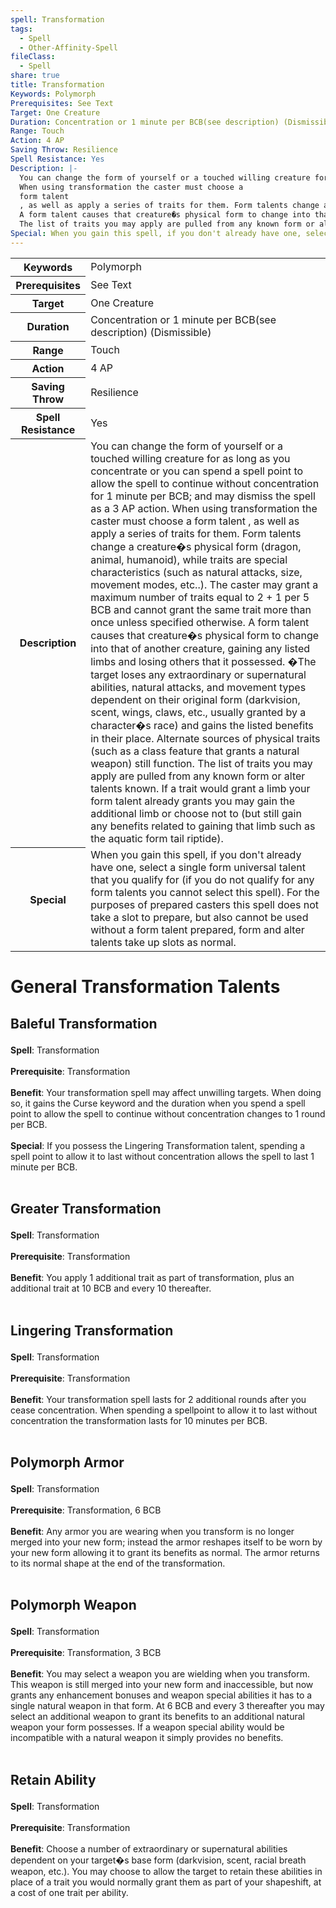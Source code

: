 ```yaml
---
spell: Transformation
tags:
  - Spell
  - Other-Affinity-Spell
fileClass:
  - Spell
share: true
title: Transformation
Keywords: Polymorph
Prerequisites: See Text
Target: One Creature
Duration: Concentration or 1 minute per BCB(see description) (Dismissible)
Range: Touch
Action: 4 AP
Saving Throw: Resilience
Spell Resistance: Yes
Description: |-
  You can change the form of yourself or a touched willing creature for as long as you concentrate or you can spend a spell point to allow the spell to continue without concentration for 1 minute per BCB; and may dismiss the spell as a 3 AP action.
  When using transformation the caster must choose a
  form talent
  , as well as apply a series of traits for them. Form talents change a creature�s physical form (dragon, animal, humanoid), while traits are special characteristics (such as natural attacks, size, movement modes, etc..). The caster may grant a maximum number of traits equal to 2 + 1 per 5 BCB and cannot grant the same trait more than once unless specified otherwise.
  A form talent causes that creature�s physical form to change into that of another creature, gaining any listed limbs and losing others that it possessed. �The target loses any extraordinary or supernatural abilities, natural attacks, and movement types dependent on their original form (darkvision, scent, wings, claws, etc., usually granted by a character�s race) and gains the listed benefits in their place. Alternate sources of physical traits (such as a class feature that grants a natural weapon) still function.
  The list of traits you may apply are pulled from any known form or alter talents known. If a trait would grant a limb your form talent already grants you may gain the additional limb or choose not to (but still gain any benefits related to gaining that limb such as the aquatic form tail riptide). 
Special: When you gain this spell, if you don't already have one, select a single form universal talent that you qualify for (if you do not qualify for any form talents you cannot select this spell). For the purposes of prepared casters this spell does not take a slot to prepare, but also cannot be used without a form talent prepared, form and alter talents take up slots as normal.
---
```


<p><span style="overflow-x: auto;"><table><tbody><tr><th>Keywords</th><td>Polymorph</td></tr><tr><th>Prerequisites</th><td>See Text</td></tr><tr><th>Target</th><td>One Creature</td></tr><tr><th>Duration</th><td>Concentration or 1 minute per BCB(see description) (Dismissible)</td></tr><tr><th>Range</th><td>Touch</td></tr><tr><th>Action</th><td>4 AP</td></tr><tr><th>Saving Throw</th><td>Resilience</td></tr><tr><th>Spell Resistance</th><td>Yes</td></tr><tr><th>Description</th><td>You can change the form of yourself or a touched willing creature for as long as you concentrate or you can spend a spell point to allow the spell to continue without concentration for 1 minute per BCB; and may dismiss the spell as a 3 AP action.
When using transformation the caster must choose a
form talent
, as well as apply a series of traits for them. Form talents change a creature�s physical form (dragon, animal, humanoid), while traits are special characteristics (such as natural attacks, size, movement modes, etc..). The caster may grant a maximum number of traits equal to 2 + 1 per 5 BCB and cannot grant the same trait more than once unless specified otherwise.
A form talent causes that creature�s physical form to change into that of another creature, gaining any listed limbs and losing others that it possessed. �The target loses any extraordinary or supernatural abilities, natural attacks, and movement types dependent on their original form (darkvision, scent, wings, claws, etc., usually granted by a character�s race) and gains the listed benefits in their place. Alternate sources of physical traits (such as a class feature that grants a natural weapon) still function.
The list of traits you may apply are pulled from any known form or alter talents known. If a trait would grant a limb your form talent already grants you may gain the additional limb or choose not to (but still gain any benefits related to gaining that limb such as the aquatic form tail riptide). </td></tr><tr><th>Special</th><td>When you gain this spell, if you don't already have one, select a single form universal talent that you qualify for (if you do not qualify for any form talents you cannot select this spell). For the purposes of prepared casters this spell does not take a slot to prepare, but also cannot be used without a form talent prepared, form and alter talents take up slots as normal.</td></tr></tbody></table></span></p><h1><span><p>General Transformation Talents</p></span></h1><h2><span><p>Baleful Transformation</p></span></h2><p><span><p><b>Spell</b>:    Transformation<br><br><b>Prerequisite</b>:    Transformation<br><br><b>Benefit</b>:    Your transformation spell may affect unwilling targets. When doing so, it gains the Curse keyword and the duration when you spend a spell point to allow the spell to continue without concentration changes to 1 round per BCB.<br><br><b>Special</b>:    If you possess the Lingering Transformation talent, spending a spell point to allow it to last without concentration allows the spell to last 1 minute per BCB.<br><br></p></span></p><h2><span><p>Greater Transformation</p></span></h2><p><span><p><b>Spell</b>:    Transformation<br><br><b>Prerequisite</b>:    Transformation<br><br><b>Benefit</b>:    You apply 1 additional trait as part of transformation, plus an additional trait at 10 BCB and every 10 thereafter.<br><br></p></span></p><h2><span><p>Lingering Transformation</p></span></h2><p><span><p><b>Spell</b>:    Transformation<br><br><b>Prerequisite</b>:    Transformation<br><br><b>Benefit</b>:    Your transformation spell lasts for 2 additional rounds after you cease concentration. When spending a spellpoint to allow it to last without concentration the transformation lasts for 10 minutes per BCB.<br><br></p></span></p><h2><span><p>Polymorph Armor</p></span></h2><p><span><p><b>Spell</b>:    Transformation<br><br><b>Prerequisite</b>:    Transformation, 6 BCB<br><br><b>Benefit</b>:    Any armor you are wearing when you transform is no longer merged into your new form; instead the armor reshapes itself to be worn by your new form allowing it to grant its benefits as normal. The armor returns to its normal shape at the end of the transformation.<br><br></p></span></p><h2><span><p>Polymorph Weapon</p></span></h2><p><span><p><b>Spell</b>:    Transformation<br><br><b>Prerequisite</b>:    Transformation, 3 BCB<br><br><b>Benefit</b>:    You may select a weapon you are wielding when you transform. This weapon is still merged into your new form and inaccessible, but now grants any enhancement bonuses and weapon special abilities it has to a single natural weapon in that form. At 6 BCB and every 3 thereafter you may select an additional weapon to grant its benefits to an additional natural weapon your form possesses. If a weapon special ability would be incompatible with a natural weapon it simply provides no benefits.<br><br></p></span></p><h2><span><p>Retain Ability</p></span></h2><p><span><p><b>Spell</b>:    Transformation<br><br><b>Prerequisite</b>:    Transformation<br><br><b>Benefit</b>:    Choose a number of extraordinary or supernatural abilities dependent on your target�s base form (darkvision, scent, racial breath weapon, etc.). You may choose to allow the target to retain these abilities in place of a trait you would normally grant them as part of your shapeshift, at a cost of one trait per ability.<br><br></p></span></p>